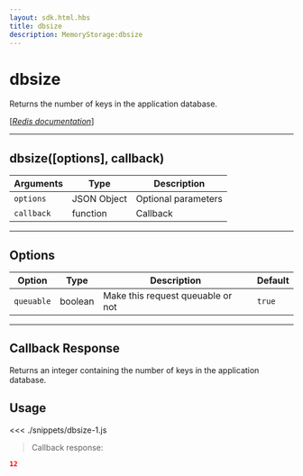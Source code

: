 ```yaml
---
layout: sdk.html.hbs
title: dbsize
description: MemoryStorage:dbsize
---
```


# dbsize

Returns the number of keys in the application database.

[[_Redis documentation_]](https://redis.io/commands/dbsize)

---

## dbsize([options], callback)

| Arguments  | Type        | Description         |
| ---------- | ----------- | ------------------- |
| `options`  | JSON Object | Optional parameters |
| `callback` | function    | Callback            |

---

## Options

| Option     | Type    | Description                       | Default |
| ---------- | ------- | --------------------------------- | ------- |
| `queuable` | boolean | Make this request queuable or not | `true`  |

---

## Callback Response

Returns an integer containing the number of keys in the application database.

## Usage

<<< ./snippets/dbsize-1.js

> Callback response:

```json
12
```
